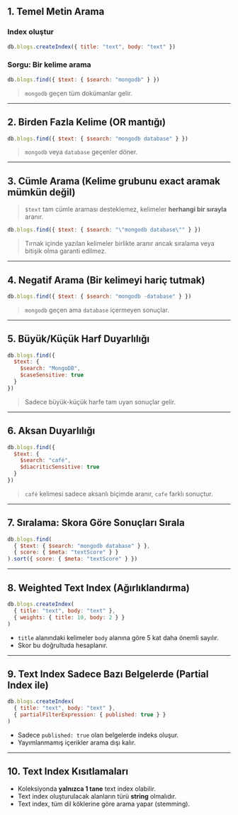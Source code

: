 
## 1. Temel Metin Arama

### Index oluştur

```js
db.blogs.createIndex({ title: "text", body: "text" })
```

### Sorgu: Bir kelime arama

```js
db.blogs.find({ $text: { $search: "mongodb" } })
```

> `mongodb` geçen tüm dokümanlar gelir.

---

## 2. Birden Fazla Kelime (OR mantığı)

```js
db.blogs.find({ $text: { $search: "mongodb database" } })
```

> `mongodb` veya `database` geçenler döner.

---

## 3. Cümle Arama (Kelime grubunu exact aramak **mümkün değil**)

> `$text` tam cümle araması desteklemez, kelimeler **herhangi bir sırayla** aranır.

```js
db.blogs.find({ $text: { $search: "\"mongodb database\"" } })
```

> Tırnak içinde yazılan kelimeler birlikte aranır ancak sıralama veya bitişik olma garanti edilmez.

---

## 4. Negatif Arama (Bir kelimeyi hariç tutmak)

```js
db.blogs.find({ $text: { $search: "mongodb -database" } })
```

> `mongodb` geçen ama `database` içermeyen sonuçlar.

---

## 5. Büyük/Küçük Harf Duyarlılığı

```js
db.blogs.find({
  $text: {
    $search: "MongoDB",
    $caseSensitive: true
  }
})
```

> Sadece büyük-küçük harfe tam uyan sonuçlar gelir.

---

## 6. Aksan Duyarlılığı

```js
db.blogs.find({
  $text: {
    $search: "café",
    $diacriticSensitive: true
  }
})
```

> `café` kelimesi sadece aksanlı biçimde aranır, `cafe` farklı sonuçtur.

---

## 7. Sıralama: Skora Göre Sonuçları Sırala

```js
db.blogs.find(
  { $text: { $search: "mongodb database" } },
  { score: { $meta: "textScore" } }
).sort({ score: { $meta: "textScore" } })
```

---

## 8. Weighted Text Index (Ağırlıklandırma)

```js
db.blogs.createIndex(
  { title: "text", body: "text" },
  { weights: { title: 10, body: 2 } }
)
```

- `title` alanındaki kelimeler `body` alanına göre 5 kat daha önemli sayılır.
- Skor bu doğrultuda hesaplanır.

---

## 9. Text Index Sadece Bazı Belgelerde (Partial Index ile)

```js
db.blogs.createIndex(
  { title: "text", body: "text" },
  { partialFilterExpression: { published: true } }
)
```

- Sadece `published: true` olan belgelerde indeks oluşur.
- Yayımlanmamış içerikler arama dışı kalır.

---

## 10. Text Index Kısıtlamaları

- Koleksiyonda **yalnızca 1 tane** text index olabilir.
- Text index oluşturulacak alanların türü **string** olmalıdır.
- Text index, tüm dil köklerine göre arama yapar (stemming).
